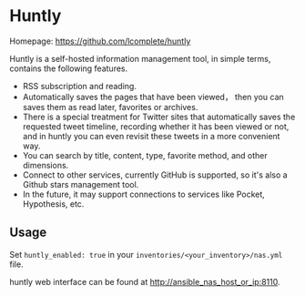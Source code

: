 # Huntly

Homepage: <https://github.com/lcomplete/huntly>

Huntly is a self-hosted information management tool, in simple terms, contains the following features.

- RSS subscription and reading.
- Automatically saves the pages that have been viewed， then you can saves them as read later, favorites or archives.
- There is a special treatment for Twitter sites that automatically saves the requested tweet timeline, recording whether it has been viewed or not, and in huntly you can even revisit these tweets in a more convenient way.
- You can search by title, content, type, favorite method, and other dimensions.
- Connect to other services, currently GitHub is supported, so it's also a Github stars management tool.
- In the future, it may support connections to services like Pocket, Hypothesis, etc.

## Usage

Set `huntly_enabled: true` in your `inventories/<your_inventory>/nas.yml` file.

huntly web interface can be found at <http://ansible_nas_host_or_ip:8110>.
